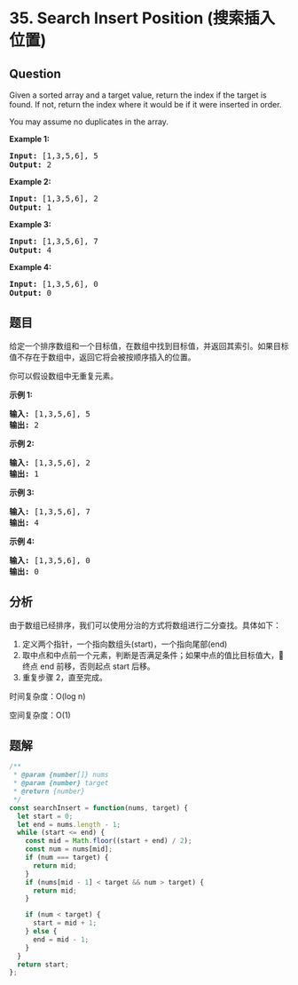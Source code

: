 # 35. Search Insert Position (搜索插入位置)

## Question

Given a sorted array and a target value, return the index if the target is found. If not, return the index where it would be if it were inserted in order.

You may assume no duplicates in the array.

**Example 1:**

<pre><strong>Input:</strong> [1,3,5,6], 5
<strong>Output:</strong> 2
</pre>

**Example 2:**

<pre><strong>Input:</strong> [1,3,5,6], 2
<strong>Output:</strong> 1
</pre>

**Example 3:**

<pre><strong>Input:</strong> [1,3,5,6], 7
<strong>Output:</strong> 4
</pre>

**Example 4:**

<pre><strong>Input:</strong> [1,3,5,6], 0
<strong>Output:</strong> 0
</pre>

## 题目

给定一个排序数组和一个目标值，在数组中找到目标值，并返回其索引。如果目标值不存在于数组中，返回它将会被按顺序插入的位置。

你可以假设数组中无重复元素。

**示例 1:**

<pre><strong>输入:</strong> [1,3,5,6], 5
<strong>输出:</strong> 2
</pre>

**示例 2:**

<pre><strong>输入:</strong> [1,3,5,6], 2
<strong>输出:</strong> 1
</pre>

**示例 3:**

<pre><strong>输入:</strong> [1,3,5,6], 7
<strong>输出:</strong> 4
</pre>

**示例 4:**

<pre><strong>输入:</strong> [1,3,5,6], 0
<strong>输出:</strong> 0
</pre>

## 分析

由于数组已经排序，我们可以使用分治的方式将数组进行二分查找。具体如下：

1. 定义两个指针，一个指向数组头(start)，一个指向尾部(end)
2. 取中点和中点前一个元素，判断是否满足条件；如果中点的值比目标值大， 终点 end 前移，否则起点 start 后移。
3. 重复步骤 2，直至完成。

时间复杂度：O(log n)

空间复杂度：O(1)

## 题解

```javascript
/**
 * @param {number[]} nums
 * @param {number} target
 * @return {number}
 */
const searchInsert = function(nums, target) {
  let start = 0;
  let end = nums.length - 1;
  while (start <= end) {
    const mid = Math.floor((start + end) / 2);
    const num = nums[mid];
    if (num === target) {
      return mid;
    }
    if (nums[mid - 1] < target && num > target) {
      return mid;
    }

    if (num < target) {
      start = mid + 1;
    } else {
      end = mid - 1;
    }
  }
  return start;
};
```
